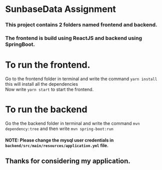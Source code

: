 # SunbaseData Assignment

### This project contains 2 folders named frontend and backend.

### The frontend is build using ReactJS and backend using SpringBoot.


# To run the frontend.
Go to the frontend folder in terminal and write the command `yarn install` this will install all the dependencies </br>
Now write `yarn start` to start the frontend.

# To run the backend
Go the the backend folder in terminal and write the command `mvn dependency:tree` and then write `mvn spring-boot:run`


#### NOTE: Please change the mysql user credentials in `backend/src/main/resources/application.yml` file.

## Thanks for considering my application.